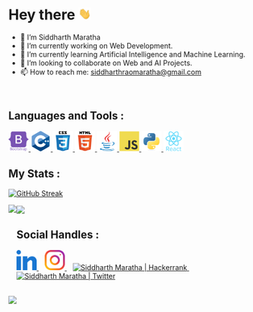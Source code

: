 # Hey there <img src="./Images/giphy.webp" width="25px">

<!-- <img
  align="right"
  width="75x"
  src="./Images/programming1.gif"
/> -->

- 👋 I’m Siddharth Maratha
- 🔭 I’m currently working on Web Development.
- 🌱 I’m currently learning Artificial Intelligence and Machine Learning.
- 👯 I’m looking to collaborate on Web and AI Projects. 
- 📫 How to reach me: siddharthraomaratha@gmail.com 



<br />

<h2 align="left">Languages and Tools :</h2>
<p align="left"> 
  <a href="https://getbootstrap.com" target="_blank"> <img src="https://raw.githubusercontent.com/devicons/devicon/master/icons/bootstrap/bootstrap-plain-wordmark.svg" alt="bootstrap" width="40" height="40"/> 
  </a> 
  <a href="https://www.w3schools.com/cpp/" target="_blank"> <img src="https://raw.githubusercontent.com/devicons/devicon/master/icons/cplusplus/cplusplus-original.svg" alt="cplusplus" width="40" height="40"/> 
  </a> 
  <a href="https://www.w3schools.com/css/" target="_blank"> <img src="https://raw.githubusercontent.com/devicons/devicon/master/icons/css3/css3-original-wordmark.svg" alt="css3" width="40" height="40"/> 
  </a> 
  <a href="https://www.w3.org/html/" target="_blank"> <img src="https://raw.githubusercontent.com/devicons/devicon/master/icons/html5/html5-original-wordmark.svg" alt="html5" width="40" height="40"/> 
  </a> 
  <a href="https://www.java.com" target="_blank"> <img src="https://raw.githubusercontent.com/devicons/devicon/master/icons/java/java-original.svg" alt="java" width="40" height="40"/> 
  </a> 
  <a href="https://developer.mozilla.org/en-US/docs/Web/JavaScript" target="_blank"> <img src="https://raw.githubusercontent.com/devicons/devicon/master/icons/javascript/javascript-original.svg" alt="javascript" width="40" height="40"/> 
  </a> 
  <a href="https://www.python.org" target="_blank"> <img src="https://raw.githubusercontent.com/devicons/devicon/master/icons/python/python-original.svg" alt="python" width="40" height="40"/> 
  </a> 
  <a href="https://reactjs.org/" target="_blank"> <img src="https://raw.githubusercontent.com/devicons/devicon/master/icons/react/react-original-wordmark.svg" alt="react" width="40" height="40"/> 
  </a> 
</p>


<h2 align="left">My Stats :</h2>
<span>
  
  <!--  ![Siddharth's GitHub stats](https://github-readme-stats.vercel.app/api?username=siddharthmaratha&theme=highcontrast&show_icons=true)  -->
  
  [![GitHub Streak](https://github-readme-streak-stats.herokuapp.com/?user=siddharthmaratha&theme=neon-dark)](https://git.io/streak-stats)

  <img
    align="left"
    height="165"
    src="https://github-readme-stats.vercel.app/api?username=siddharthmaratha&count_private=true&show_icons=true&custom_title=Github%20Status&hide=issues&hide_border=true&bg_color=ffffff00&title_color=f65800&icon_color=32ff7b&text_color=FF7B32"
       />

  <img
    align="center"
    src="https://github-readme-stats.vercel.app/api/top-langs/?username=rafacdomin&layout=compact&exclude_repo=PingMeRN&hide_border=true&bg_color=ffffff00&title_color=f65800&icon_color=32ff7b&text_color=FF7B32"
       />


  <!-- ![Siddharth's GitHub stats](https://github-readme-stats.vercel.app/api?username=siddharthmaratha&show_icons=true&theme=dark)

  [![Top Langs](https://github-readme-stats.vercel.app/api/top-langs/?username=siddharthmaratha&layout=compact)](https://github.com/anuraghazra/github-readme-stats) 
  --> 
  
</span>

<h2 align="left">Social Handles :</h2>
<span padding="10px">
  <a href="https://www.linkedin.com/in/siddharth-maratha-390993194/" target="_blank">
    <img alt="Siddharth Maratha | LinkedIN" width="40px" src="Images/linkedin.png" />
  </a>
  &nbsp;&nbsp;
  <a href="https://instagram.com/siddharth_.24/" target="_blank">
    <img alt="Siddharth Maratha | Instagram" width="40px" src="Images/instagram.png">
  </a>
  &nbsp;&nbsp;
  <a href="https://www.hackerrank.com/siddharthmaratha" target="blank">
    <img src="https://raw.githubusercontent.com/rahuldkjain/github-profile-readme-generator/master/src/images/icons/Social/hackerrank.svg" alt="Siddharth Maratha | Hackerrank" width="42px" />
  </a>
  &nbsp;&nbsp;
  <a href="https://twitter.com/SiddharthhRao/" target="_blank">
    <img alt="Siddharth Maratha | Twitter" width="42px" src="https://raw.githubusercontent.com/peterthehan/peterthehan/master/assets/twitter.svg" />
  </a>

  <!-- <a href="mailto:siddharthraomaratha@gmail.com">
      <img src="https://img.shields.io/badge/-siddharthraomaratha@gmail.com-c14438?style=flat-square&logo=Gmail&logoColor=white&link=mailto:siddharthraomaratha@gmail.com" 
https://raw.githubusercontent.com/peterthehan/peterthehan/master/assets/linkedin.svg 
width="202px" height="22px" />
   </a>
  -->
</span>

<br>
<br>

![](https://komarev.com/ghpvc/?username=your-github-siddharthmaratha&color=red&style=plastic)
